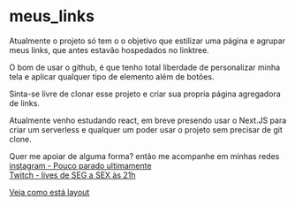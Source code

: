 # meus_links
Atualmente o projeto só tem o o objetivo que estilizar uma página e agrupar meus links, que antes estavão hospedados no linktree.

O bom de usar o github, é que tenho total liberdade de personalizar minha tela e aplicar qualquer tipo de elemento além de botões.

Sinta-se livre de clonar esse projeto e criar sua propria página agregadora de links.

Atualmente venho estudando react, em breve presendo usar o Next.JS para criar um serverless e qualquer um poder usar o projeto sem precisar de git clone.
 
Quer me apoiar de alguma forma? então me acompanhe em minhas redes\
[instagram - Pouco parado ultimamente](https://www.instagram.com/fcsneto/)\
[Twitch - lives de SEG a SEX às 21h](https://www.twitch.tv/fcsneto)

[Veja como está layout](http://fcsneto.tk/)
